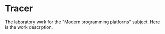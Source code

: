 # Tracer
The laboratory work for the "Modern programming platforms" subject. [Here](https://labs.ishimko.me/mpp-dotnet/1-tracer) is the work description.

